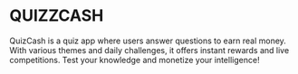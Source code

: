 # QUIZZCASH
QuizCash is a quiz app where users answer questions to earn real money. With various themes and daily challenges, it offers instant rewards and live competitions. Test your knowledge and monetize your intelligence!
